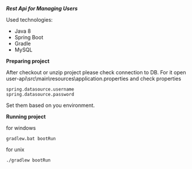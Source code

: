 ***Rest Api for Managing Users***

Used technologies:
* Java 8
* Spring Boot
* Gradle
* MySQL


**Preparing project**

After checkout or unzip project please check connection to DB.
 For it open 
user-api\src\main\resources\application.properties and check properties

    spring.datasource.username
    spring.datasource.password
    
Set them based on you environment.

**Running project**

for windows

    gradlew.bat bootRun
    
for unix
    
    ./gradlew bootRun